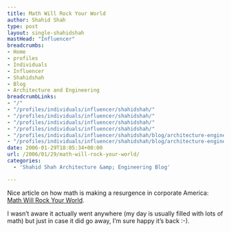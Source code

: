 ```yaml
---
title: Math Will Rock Your World
author: Shahid Shah
type: post
layout: single-shahidshah
mastHead: "Influencer"
breadcrumbs:
- Home
- profiles
- Individuals
- Influencer
- Shahidshah
- Blog
- Architecture and Engineering
breadcrumbLinks:
- "/"
- "/profiles/individuals/influencer/shahidshah/"
- "/profiles/individuals/influencer/shahidshah/"
- "/profiles/individuals/influencer/shahidshah/"
- "/profiles/individuals/influencer/shahidshah/"
- "/profiles/individuals/influencer/shahidshah/blog/architecture-engineering/"
- "/profiles/individuals/influencer/shahidshah/blog/architecture-engineering/"
date: 2006-01-29T18:05:34+00:00
url: /2006/01/29/math-will-rock-your-world/
categories:
  - 'Shahid Shah Architecture &amp; Engineering Blog'

---
```

Nice article on how math is making a resurgence in corporate America: [Math Will Rock Your World][1].

I wasn&#8217;t aware it actually went anywhere (my day is usually filled with lots of math) but just in case it did go away, I&#8217;m sure happy it&#8217;s back :-).

 [1]: http://www.businessweek.com/magazine/content/06_04/b3968001.htm